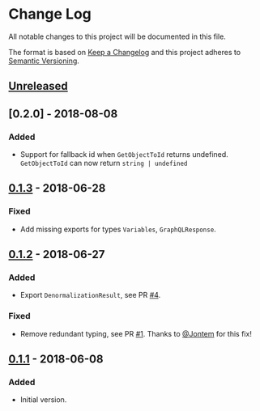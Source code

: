 # Change Log

All notable changes to this project will be documented in this file.

The format is based on [Keep a Changelog](http://keepachangelog.com/)
and this project adheres to [Semantic Versioning](http://semver.org/).

## [Unreleased]

## [0.2.0] - 2018-08-08

### Added
- Support for fallback id when `GetObjectToId` returns undefined. `GetObjectToId` can now return `string | undefined`

## [0.1.3] - 2018-06-28

### Fixed

- Add missing exports for types `Variables`, `GraphQLResponse`.

## [0.1.2] - 2018-06-27

### Added

- Export `DenormalizationResult`, see PR [#4](https://github.com/dividab/gql-cache/pull/4).

### Fixed

- Remove redundant typing, see PR [#1](https://github.com/dividab/gql-cache/pull/1). Thanks to [@Jontem](https://github.com/Jontem) for this fix!

## [0.1.1] - 2018-06-08

### Added

- Initial version.

[unreleased]: https://github.com/dividab/tsconfig-paths/compare/0.1.3...master
[0.1.3]: https://github.com/dividab/tsconfig-paths/compare/0.1.2...0.1.3
[0.1.2]: https://github.com/dividab/tsconfig-paths/compare/0.1.1...0.1.2
[0.1.1]: https://github.com/dividab/tsconfig-paths/compare/0.1.0...0.1.1

